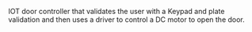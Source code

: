 IOT door controller that validates the user with a Keypad and plate validation and then uses a driver to control a DC motor to open the door.
